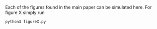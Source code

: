 Each of the figures found in the main paper can be simulated here. For figure X simply run
```
python3 figureX.py
```
